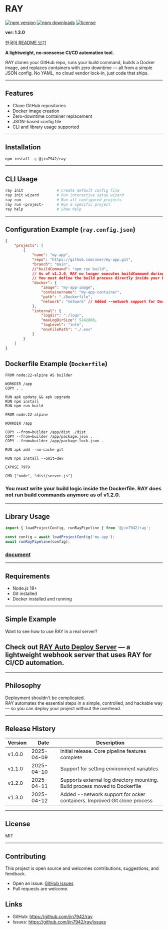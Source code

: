 # RAY

[![npm version](https://img.shields.io/npm/v/@jin7942/ray?color=blue)](https://www.npmjs.com/package/@jin7942/ray)
[![npm downloads](https://img.shields.io/npm/dm/@jin7942/ray)](https://www.npmjs.com/package/@jin7942/ray)
[![license](https://img.shields.io/npm/l/@jin7942/ray)](./LICENSE)

**ver: 1.3.0**

[한국어 README 보기](./README.ko.md)

**A lightweight, no-nonsense CI/CD automation tool.**

RAY clones your GitHub repo, runs your build command, builds a Docker image, and replaces containers with zero downtime — all from a simple JSON config. No YAML, no cloud vendor lock-in, just code that ships.

---

## Features

-   Clone GitHub repositories
-   Docker image creation
-   Zero-downtime container replacement
-   JSON-based config file
-   CLI and library usage supported

---

## Installation

```bash
npm install -g @jin7942/ray
```

---

## CLI Usage

```bash
ray init               # Create default config file
ray init wizard        # Run interactive setup wizard
ray run                # Run all configured projects
ray run <project>      # Run a specific project
ray help               # Show help
```

---

## Configuration Example (`ray.config.json`)

```json
{
    "projects": [
        {
            "name": "my-app",
            "repo": "https://github.com/user/my-app.git",
            "branch": "main",
            //"buildCommand": "npm run build",
            // As of v1.2.0, RAY no longer executes buildCommand during deployment.
            // You must define the build process directly inside your Dockerfile.
            "docker": {
                "image": "my-app-image",
                "containername": "my-app-container",
                "path": "./Dockerfile",
                "network": "network" // Added --network support for Docker containers
            },
            "internal": {
                "logdir": "./logs",
                "maxLogDirSize": 5242880,
                "logLevel": "info",
                "envFilePath": "./.env"
            }
        }
    ]
}
```

## Dockerfile Example (`Dockerfile`)

```docker
FROM node:22-alpine AS builder

WORKDIR /app
COPY . .

RUN apk update && apk upgrade
RUN npm install
RUN npm run build

FROM node:22-alpine

WORKDIR /app

COPY --from=builder /app/dist ./dist
COPY --from=builder /app/package.json .
COPY --from=builder /app/package-lock.json .

RUN apk add --no-cache git

RUN npm install --omit=dev

EXPOSE 7979

CMD ["node", "dist/server.js"]

```

### You must write your build logic inside the Dockerfile. RAY does not run build commands anymore as of v1.2.0.

---

## Library Usage

```ts
import { loadProjectConfig, runRayPipeline } from '@jin7942/ray';

const config = await loadProjectConfig('my-app');
await runRayPipeline(config);
```

### [document](./DOCUMENT.md)

---

## Requirements

-   Node.js 18+
-   Git installed
-   Docker installed and running

---

## Simple Example

Want to see how to use RAY in a real server?

## Check out [RAY Auto Deploy Server](https://github.com/jin7942/ra-auto-deploy-server) — a lightweight webhook server that uses RAY for CI/CD automation.

---

## Philosophy

Deployment shouldn't be complicated.  
RAY automates the essential steps in a simple, controlled, and hackable way — so you can deploy your project without the overhead.

---

## Release History

| Version | Date       | Description                                                                 |
| ------- | ---------- | --------------------------------------------------------------------------- |
| v1.0.0  | 2025-04-09 | Initial release. Core pipeline features complete                            |
| v1.1.0  | 2025-04-10 | Support for setting environment variables                                   |
| v1.2.0  | 2025-04-11 | Supports external log directory mounting. Build process moved to Dockerfile |
| v1.3.0  | 2025-04-12 | Added --network support for ocker containers. Improved Git clone process    |

---

## License

MIT

---

## Contributing

This project is open source and welcomes contributions, suggestions, and feedback.

-   Open an issue: [GitHub Issues](https://github.com/jin7942/ray/issues)
-   Pull requests are welcome.

## Links

-   GitHub: https://github.com/jin7942/ray
-   Issues: https://github.com/jin7942/ray/issues
